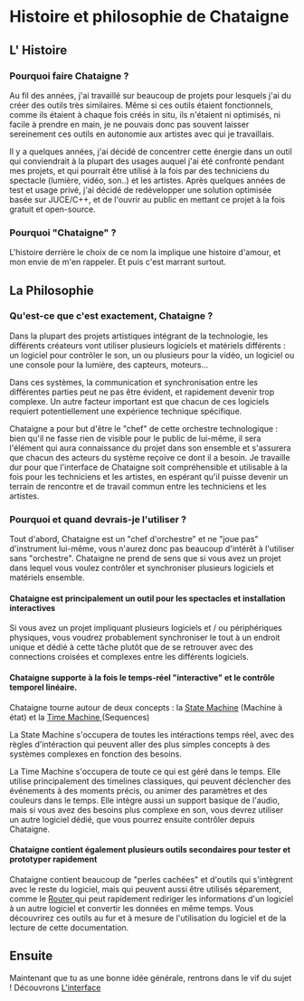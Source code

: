 # Histoire et philosophie de Chataigne

## L' Histoire

### Pourquoi faire Chataigne ?

Au fil des années, j'ai travaillé sur beaucoup de projets pour lesquels j'ai du créer des outils très similaires. Même si ces outils étaient fonctionnels, comme ils étaient à chaque fois créés in situ, ils n'étaient ni optimisés, ni facile à prendre en main, je ne pouvais donc pas souvent laisser sereinement ces outils en autonomie aux artistes avec qui je travaillais.

Il y a quelques années, j'ai décidé de concentrer cette énergie dans un outil qui conviendrait à la plupart des usages auquel j'ai été confronté pendant mes projets, et qui pourrait être utilisé à la fois par des techniciens du spectacle \(lumière, vidéo, son..\) et les artistes. Après quelques années de test et usage privé, j'ai décidé de redévelopper une solution optimisée basée sur JUCE/C++, et de l'ouvrir au public en mettant ce projet à la fois gratuit et open-source. 

### Pourquoi "Chataigne" ?

L'histoire derrière le choix de ce nom la implique une histoire d'amour, et mon envie de m'en rappeler. Et puis c'est marrant surtout.

## La Philosophie

### Qu'est-ce que c'est exactement, Chataigne ?

Dans la plupart des projets artistiques intégrant de la technologie, les différents créateurs vont utiliser plusieurs logiciels et matériels différents : un logiciel pour contrôler le son, un ou plusieurs pour la vidéo, un logiciel ou une console pour la lumière, des capteurs, moteurs...

Dans ces systèmes, la communication et synchronisation entre les différentes parties peut ne pas être évident, et rapidement devenir trop complexe. Un autre facteur important est que chacun de ces logiciels requiert potentiellement une expérience technique spécifique.

Chataigne a pour but d'être le "chef" de cette orchestre technologique : bien qu'il ne fasse rien de visible pour le public de lui-même, il sera l'élément qui aura connaissance du projet dans son ensemble et s'assurera que chacun des acteurs du système reçoive ce dont il a besoin. Je travaille dur pour que l'interface de Chataigne soit compréhensible et utilisable à la fois pour les techniciens et les artistes, en espérant qu'il puisse devenir un terrain de rencontre et de travail commun entre les techniciens et les artistes.

### Pourquoi et quand devrais-je l'utiliser ?

Tout d'abord, Chataigne est un "chef d'orchestre" et ne "joue pas" d'instrument lui-même, vous n'aurez donc pas beaucoup d'intérêt à l'utiliser sans "orchestre". Chataigne ne prend de sens que si vous avez un projet dans lequel vous voulez contrôler et synchroniser plusieurs logiciels et matériels ensemble.

#### Chataigne est principalement un outil pour les spectacles et installation interactives

Si vous avez un projet impliquant plusieurs logiciels et / ou périphériques physiques, vous voudrez probablement synchroniser le tout à un endroit unique et dédié à cette tâche plutôt que de se retrouver avec des connections croisées et complexes entre les différents logiciels.

#### Chataigne supporte à la fois le temps-réel "interactive" et le contrôle temporel linéaire.

Chataigne tourne autour de deux concepts : la [State Machine](../the-state-machine/introduction-to-the-state-machine.md) \(Machine à état\) et la [Time Machine ](../the-time-machine-sequences/introduction-to-the-time-machine.md)\(Sequences\)

La State Machine s'occupera de toutes les intéractions temps réel, avec des règles d'intéraction qui peuvent aller des plus simples concepts à des systèmes complexes en fonction des besoins.

La Time Machine s'occupera de toute ce qui est géré dans le temps. Elle utilise principalement des timelines classiques, qui peuvent déclencher des événements à des moments précis, ou animer des paramètres et des couleurs dans le temps. Elle intègre aussi un support basique de l'audio, mais si vous avez des besoins plus complexe en son, vous devrez utiliser un autre logiciel dédié, que vous pourrez ensuite contrôler depuis Chataigne.

#### Chataigne contient également plusieurs outils secondaires pour tester et prototyper rapidement

Chataigne contient beaucoup de "perles cachées" et d'outils qui s'intègrent avec le reste du logiciel, mais qui peuvent aussi être utilisés séparement, comme le [Router ](../modules/the-module-router.md)qui peut rapidement rediriger les informations d'un logiciel à un autre logiciel et convertir les données en même temps. Vous découvrirez ces outils au fur et à mesure de l'utilisation du logiciel et de la lecture de cette documentation.

## Ensuite

Maintenant que tu as une bonne idée générale, rentrons dans le vif du sujet ! Découvrons  [L'interface](the-interface.md)

